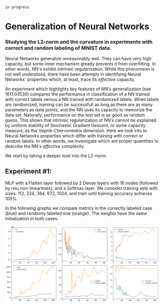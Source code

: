    in progress

# Generalization of Neural Networks

### Studying the L2-norm and the curvature in experiments with correct and random labeling of MNIST data.


Neural Networks generalize unreasonably well. They can have very high capacity, but some inner mechanism greatly prevents it from overfitting. In other words, NN's exhibit intrinsic regularization. While this phenomeon is not well understood, there have been attempts in identifying Neural Networks' properties which, at least, trace its *effective* capacity. 

An experiment which highlights key features of NN's generalization (see 1611.03530) compares the performance in classification of a NN trained with correct labels versus a NN trained with randomized labels. When labels are randomized, training can be successfull as long as there are as many parameters as data points, and the NN uses its capacity to memorize the data set. Naturally, performance on the test set is as good as random guess. This shows that intrinsic regularization of NN's cannot be explained by uniform stability of Stochastic Gradient Descent, or some capacity measure, as the Vapnik-Chervonenkis dimension. Here we look into to Neural Networks properties which differ with training with correct or random labels. In other words, we investigate which are proper quantities to describe the NN's *effective* complexity.

We  start by taking a deeper look into the L2-norm.

## Experiment #1:

MLP with a Flatten layer followed by 2 Dense layers with 16 nodes (followed by relu non-linearitoes), and a Softmax layer. 
We consider training sets with sizes: 112, 224, 384, 672, 1024, and train until training accuracy achieves 100%. 

In the following graphs we compare metrics in the correctly labeled case (blue) and randomly labeled one (orange). The weights have the same initialization in both cases.


 <p align="center">
 <img src="https://github.com/mfmotta/deep_learning_generalization_experiments/blob/master/generalization_1.png"  width=900">
 </p>
